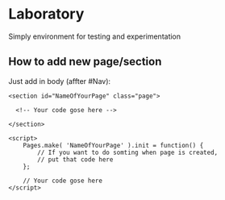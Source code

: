 # Laboratory

Simply environment for testing and experimentation

## How to add new page/section

Just add in body (affter #Nav):

    <section id="NameOfYourPage" class="page">
    
      <!-- Your code gose here -->
    
    </section>

    <script>
        Pages.make( 'NameOfYourPage' ).init = function() {
            // If you want to do somting when page is created,
            // put that code here
        };
        
        // Your code gose here
    </script>

